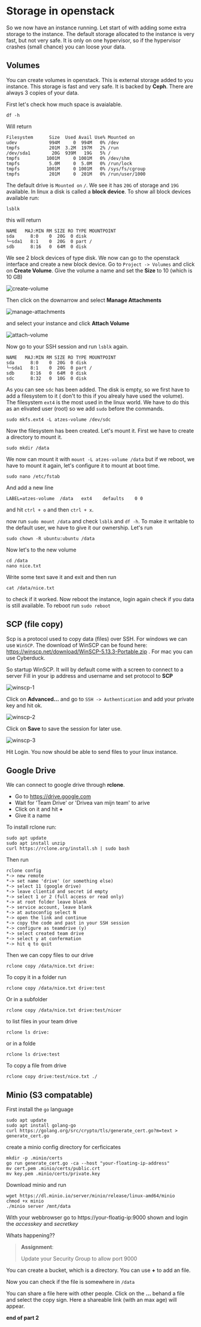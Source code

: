 # Storage in openstack

So we now have an instance running. Let start of with adding some extra storage to the instance.
The default storage allocated to the instance is very fast, but not very safe. It is only on one
hypervisor, so if the hypervisor crashes (small chance) you can loose your data.

## Volumes

You can create volumes in openstack. This is external storage added to you instance. This storage is fast and very safe. It is backed by **Ceph**. There are always 3 copies of your data.

First let's check how much space is avaialable. 
```SHELL
df -h
```
Will return
```SHELL
Filesystem      Size  Used Avail Use% Mounted on
udev            994M     0  994M   0% /dev
tmpfs           201M  3.2M  197M   2% /run
/dev/sda1        20G  939M   19G   5% /
tmpfs          1001M     0 1001M   0% /dev/shm
tmpfs           5.0M     0  5.0M   0% /run/lock
tmpfs          1001M     0 1001M   0% /sys/fs/cgroup
tmpfs           201M     0  201M   0% /run/user/1000
```
The default drive is `Mounted on` `/`. We see it has `20G` of storage and `19G` available. In linux a
disk is called a **block device**. To show all block devices available run:
```
lsblk
```
this will return
```
NAME   MAJ:MIN RM SIZE RO TYPE MOUNTPOINT
sda      8:0    0  20G  0 disk 
└─sda1   8:1    0  20G  0 part /
sdb      8:16   0  64M  0 disk 
```
We see 2 block devices of type disk. We now can go to the openstack interface and create a new 
block device. Go to `Project -> Volumes` and click on **Create Volume**. Give the volume 
a name and set the **Size** to 10 (which is 10 GB)

![create-volume](images/2018-07-02-133931_713x626_scrot.png)

Then click on the downarrow and select **Manage Attachments**

![manage-attachments](images/2018-07-02-134108_197x258_scrot.png)

and select your instance and click **Attach Volume**

![attach-volume](images/2018-07-02-134224_716x401_scrot.png)

Now go to your SSH session and run `lsblk` again.
```
NAME   MAJ:MIN RM SIZE RO TYPE MOUNTPOINT
sda      8:0    0  20G  0 disk
└─sda1   8:1    0  20G  0 part /
sdb      8:16   0  64M  0 disk
sdc      8:32   0  10G  0 disk
```
As you can see `sdc` has been added. The disk is empty, so we first have to add a filesystem to it (
don't to this if you alrealy have used the volume). The filesystem `ext4` is the most used
in the linux world. We have to do this as an elivated user (root) so we add `sudo` before 
the commands.
```
sudo mkfs.ext4 -L atzes-volume /dev/sdc
```
Now the filesystem has been created. Let's mount it. First we have to create a directory to mount it.
```
sudo mkdir /data
```
We now can mount it with `mount -L atzes-volume /data` but if we reboot, we have to mount it 
again, let's configure it to mount at boot time.

```
sudo nano /etc/fstab
```
And add a new line
```
LABEL=atzes-volume	/data	ext4	defaults	0 0
```
and hit `ctrl + o` and then `ctrl + x`.

now run `sudo mount /data`
and check `lsblk` and `df -h`. 
To make it writable to the default user, we have to give it our ownership. Let's run
```
sudo chown -R ubuntu:ubuntu /data
```
Now let's to the new volume
```
cd /data
nano nice.txt
```
Write some text save it and exit and then run 
```
cat /data/nice.txt
```
to check if it worked. Now reboot the instance, login again check if you data is still available. To
reboot run `sudo reboot`

## SCP (file copy)

Scp is a protocol used to copy data (files) over SSH. For windows we can use `WinSCP`. The download of WinSCP can be found here: https://winscp.net/download/WinSCP-5.13.3-Portable.zip .
For mac you can use Cyberduck.

So startup WinSCP. It will by default come with a screen to connect to a server
Fill in your ip address and username and set protocol to **SCP**

![winscp-1](images/2018-07-02-150344_1080x728_scrot.png)

Click on **Advanced...** and go to `SSH -> Authentication` and add your private key and hit ok.

![winscp-2](images/2018-07-02-150401_1080x728_scrot.png)

Click on **Save** to save the session for later use. 

![winscp-3](images/2018-07-02-150413_1080x728_scrot.png)

Hit Login. You now should be able to send files to your linux instance.

## Google Drive

We can connect to google drive through **rclone**.
* Go to https://drive.google.com
* Wait for 'Team Drive' or 'Drivea van mijn team' to arive
* Click on it and hit **+**
* Give it a name


To install rclone run:
```
sudo apt update
sudo apt install unzip
curl https://rclone.org/install.sh | sudo bash
```

Then run
```
rclone config
*-> new remote
*-> set name 'drive' (or something else)
*-> select 11 (google drive)
*-> leave clientid and secret id empty
*-> select 1 or 2 (full access or read only)
*-> at root folder leave blank
*-> service account, leave blank
*-> at autoconfig select N
*-> open the link and continue
*-> copy the code and past in your SSH session
*-> configure as teamdrive (y)
*-> select created team drive
*-> select y at confermation
*-> hit q to quit
```

Then we can copy files to our drive
```
rclone copy /data/nice.txt drive:
```
To copy it in a folder run
```
rclone copy /data/nice.txt drive:test
```
Or in a subfolder
```
rclone copy /data/nice.txt drive:test/nicer
```

to list files in your team drive
```
rclone ls drive:
```
or in a folde
```
rclone ls drive:test
```

To copy a file from drive

```
rclone copy drive:test/nice.txt ./
```

## Minio (S3 compatable)

First install the `go` language
```
sudo apt update
sudo apt install golang-go
curl https://golang.org/src/crypto/tls/generate_cert.go?m=text > generate_cert.go
```
create a minio config directory for cerficicates
```SHELL
mkdir -p .minio/certs
go run generate_cert.go -ca --host "your-floating-ip-address"
mv cert.pem .minio/certs/public.crt
mv key.pem .minio/certs/private.key
```
Download minio and run
```
wget https://dl.minio.io/server/minio/release/linux-amd64/minio
chmod +x minio
./minio server /mnt/data
```

With your webbrowser go to https://your-floatig-ip:9000 shown and login the *accesskey* and *secretkey*

Whats happening??

> **Assignment**:
>
> Update your Security Group to allow port 9000

You can create a bucket, which is a directory. You can use **+** to add an file.

Now you can check if the file is somewhere in `/data`

You can share a file here with other people. Click on the **...** behand a file and
select the copy sign. Here a shareable link (with an max age) will appear.




**end of part 2**


